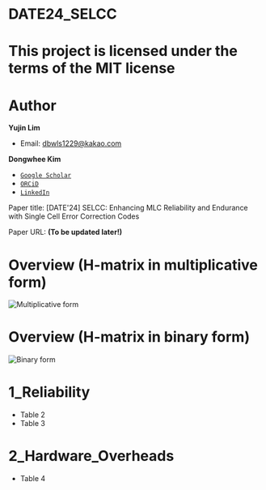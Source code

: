 # DATE24_SELCC

# This project is licensed under the terms of the MIT license

# Author

**Yujin Lim**
- Email: dbwls1229@kakao.com

**Dongwhee Kim**
- [```Google Scholar```](https://scholar.google.com/citations?user=8xzqA8YAAAAJ&hl=ko&oi=ao)
- [```ORCiD```](https://orcid.org/0009-0007-1673-1931?fbclid=PAAabkpwNHesKweJ6F2eGZDnFa2sch2211hf6ZY825YKuli5V7lcN7VIfT0CA)
- [```LinkedIn```](https://www.linkedin.com/in/dongwhee-kim-5753a8290)

Paper title: [DATE'24] SELCC: Enhancing MLC Reliability and Endurance with Single Cell Error Correction Codes

Paper URL: **(To be updated later!)**

# Overview (H-matrix in multiplicative form)
![Multiplicative form](https://github.com/xyz123479/DATE_24-SELCC/blob/main/SELCC_multiplicative%20form.PNG)

# Overview (H-matrix in binary form)
![Binary form](https://github.com/xyz123479/DATE_24-SELCC/blob/main/SELCC_H-matrix.PNG)

# 1_Reliability
- Table 2
- Table 3

# 2_Hardware_Overheads
- Table 4
